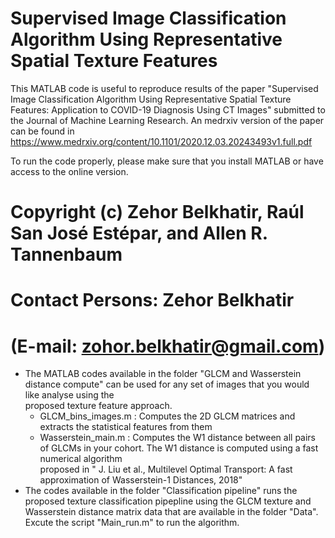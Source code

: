 # Supervised Image Classification Algorithm Using Representative Spatial Texture Features

This MATLAB code is useful to reproduce results of the paper "Supervised Image Classification Algorithm Using Representative Spatial Texture Features: Application
to COVID-19 Diagnosis Using CT Images" submitted to the Journal of Machine Learning Research. An medrxiv version of the paper can be found in https://www.medrxiv.org/content/10.1101/2020.12.03.20243493v1.full.pdf

To run the code properly, please make sure that you install MATLAB or have access to the online version.

# Copyright (c) Zehor Belkhatir, Raúl San José Estépar, and Allen R. Tannenbaum

# Contact Persons: Zehor Belkhatir 
# (E-mail: zohor.belkhatir@gmail.com)

* The MATLAB codes available in the folder "GLCM and Wasserstein distance compute" can be used for any set of images that you would like analyse using the    
  proposed texture feature approach.
    * GLCM_bins_images.m : Computes the 2D GLCM matrices and extracts the statistical features from them 
    * Wasserstein_main.m : Computes the W1 distance between all pairs of GLCMs in your cohort. The W1 distance is computed using a fast numerical algorithm     
      proposed in " J. Liu et al., Multilevel Optimal Transport: A fast approximation of Wasserstein-1 Distances, 2018"
* The codes available in the folder "Classification pipeline" runs the proposed texture classification pipepline using the GLCM texture and Wasserstein distance 
  matrix data that are available in the folder "Data". Excute the script "Main_run.m" to run the algorithm.  
